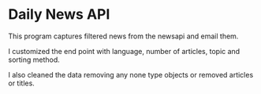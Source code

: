 # Daily News API

This program captures filtered news from the newsapi and email them.

I customized the end point with language, number of articles, topic and sorting method. 

I also cleaned the data removing any none type objects or removed articles or titles.